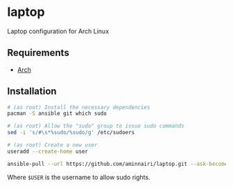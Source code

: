 # laptop

Laptop configuration for Arch Linux

## Requirements

- [Arch](https://archlinux.org/)

## Installation

```bash
# (as root) Install the necessary dependencies
pacman -S ansible git which sudo

# (as root) Allow the "sudo" group to issue sudo commands
sed -i 's/#\s*%sudo/%sudo/g' /etc/sudoers

# (as root) Create a new user
useradd --create-home user

ansible-pull --url https://github.com/aminnairi/laptop.git --ask-become-pass
```

Where `$USER` is the username to allow sudo rights.
